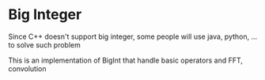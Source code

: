 # Big Integer
Since C++ doesn't support big integer, some people will use java, python, ... to solve such problem

This is an implementation of BigInt that handle basic operators and FFT, convolution
